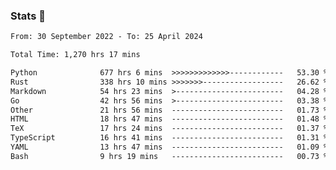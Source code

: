 ### Stats 👋
<!--START_SECTION:waka-->

```txt
From: 30 September 2022 - To: 25 April 2024

Total Time: 1,270 hrs 17 mins

Python              677 hrs 6 mins  >>>>>>>>>>>>>------------   53.30 %
Rust                338 hrs 10 mins >>>>>>>------------------   26.62 %
Markdown            54 hrs 23 mins  >------------------------   04.28 %
Go                  42 hrs 56 mins  >------------------------   03.38 %
Other               21 hrs 56 mins  -------------------------   01.73 %
HTML                18 hrs 47 mins  -------------------------   01.48 %
TeX                 17 hrs 24 mins  -------------------------   01.37 %
TypeScript          16 hrs 41 mins  -------------------------   01.31 %
YAML                13 hrs 47 mins  -------------------------   01.09 %
Bash                9 hrs 19 mins   -------------------------   00.73 %
```

<!--END_SECTION:waka-->

<!--
**buhaytza2005/buhaytza2005** is a ✨ _special_ ✨ repository because its `README.md` (this file) appears on your GitHub profile.

Here are some ideas to get you started:

- 🔭 I’m currently working on ...
- 🌱 I’m currently learning ...
- 👯 I’m looking to collaborate on ...
- 🤔 I’m looking for help with ...
- 💬 Ask me about ...
- 📫 How to reach me: ...
- 😄 Pronouns: ...
- ⚡ Fun fact: ...
-->


